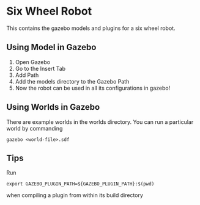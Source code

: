 
# Six Wheel Robot

This contains the gazebo models and plugins for a six wheel robot.

## Using Model in Gazebo

1. Open Gazebo
2. Go to the Insert Tab
3. Add Path
4. Add the models directory to the Gazebo Path
5. Now the robot can be used in all its configurations in gazebo!

## Using Worlds in Gazebo
There are example worlds in the worlds directory. You can run a particular world by commanding
```
gazebo <world-file>.sdf
```

## Tips
Run 
```
export GAZEBO_PLUGIN_PATH=${GAZEBO_PLUGIN_PATH}:$(pwd)
```
when compiling a plugin from within its build directory